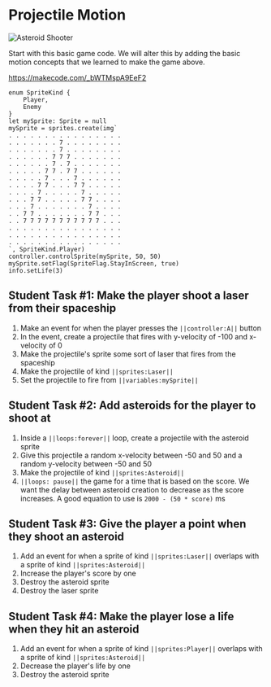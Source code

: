 # Projectile Motion

![Asteroid Shooter](/static/courses/csintro/review/asteroid-shooter.gif)

Start with this basic game code. We will alter this by adding the basic motion concepts that we learned to make the game above.

https://makecode.com/_bWTMspA9EeF2

```blocks
enum SpriteKind {
    Player,
    Enemy
}
let mySprite: Sprite = null
mySprite = sprites.create(img`
. . . . . . . . . . . . . . . . 
. . . . . . . 7 . . . . . . . . 
. . . . . . . 7 . . . . . . . . 
. . . . . . 7 7 7 . . . . . . . 
. . . . . . 7 . 7 . . . . . . . 
. . . . . 7 7 . 7 7 . . . . . . 
. . . . . 7 . . . 7 . . . . . . 
. . . . 7 7 . . . 7 7 . . . . . 
. . . . 7 . . . . . 7 . . . . . 
. . . 7 7 . . . . . 7 7 . . . . 
. . . 7 . . . . . . . 7 . . . . 
. . 7 7 . . . . . . . 7 7 . . . 
. . 7 7 7 7 7 7 7 7 7 7 7 . . . 
. . . . . . . . . . . . . . . . 
. . . . . . . . . . . . . . . . 
. . . . . . . . . . . . . . . . 
`, SpriteKind.Player)
controller.controlSprite(mySprite, 50, 50)
mySprite.setFlag(SpriteFlag.StayInScreen, true)
info.setLife(3)
```

## Student Task #1: Make the player shoot a laser from their spaceship

1. Make an event for when the player presses the ``||controller:A||`` button
2. In the event, create a projectile that fires with y-velocity of -100 and x-velocity of 0
3. Make the projectile's sprite some sort of laser that fires from the spaceship
4. Make the projectile of kind ``||sprites:Laser||``
5. Set the projectile to fire from ``||variables:mySprite||``

## Student Task #2: Add asteroids for the player to shoot at

1. Inside a ``||loops:forever||`` loop, create a projectile with the asteroid sprite
2. Give this projectile a random x-velocity between -50 and 50 and a random y-velocity between -50 and 50
3. Make the projectile of kind ``||sprites:Asteroid||``
4. ``||loops: pause||`` the game for a time that is based on the score. We want the delay between asteroid creation to decrease as the score increases. A good equation to use is `2000 - (50 * score)` ms

## Student Task #3: Give the player a point when they shoot an asteroid

1. Add an event for when a sprite of kind ``||sprites:Laser||`` overlaps with a sprite of kind ``||sprites:Asteroid||``
2. Increase the player's score by one
3. Destroy the asteroid sprite
4. Destroy the laser sprite

## Student Task #4: Make the player lose a life when they hit an asteroid

1. Add an event for when a sprite of kind ``||sprites:Player||`` overlaps with a sprite of kind ``||sprites:Asteroid||``
2. Decrease the player's life by one
3. Destroy the asteroid sprite
